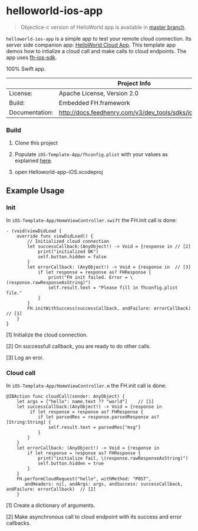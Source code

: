 # helloworld-ios-app 

> Objectice-c version of HelloWorld app is available in [master branch](https://github.com/feedhenry-templates/helloworld-ios).

```helloworld-ios-app``` is a simple app to test your remote cloud connection. Its server side companion app: [HelloWorld Cloud App](https://github.com/feedhenry-templates/helloworld-cloud). This template app demos how to intialize a cloud call and make calls to cloud endpoints. The app uses [fh-ios-sdk](https://github.com/feedhenry/fh-ios-sdk). 

100% Swift app.

|                 | Project Info  |
| --------------- | ------------- |
| License:        | Apache License, Version 2.0  |
| Build:          | Embedded FH.framework  |
| Documentation:  | http://docs.feedhenry.com/v3/dev_tools/sdks/ios.html|

### Build

1. Clone this project

2. Populate ```iOS-Template-App/fhconfig.plist``` with your values as explained [here](http://docs.feedhenry.com/v3/dev_tools/sdks/ios.html#ios-configure).

3. open Helloworld-app-iOS.xcodeproj

## Example Usage

### Init

In ```iOS-Template-App/HomeViewController.swift``` the FH.init call is done:
```
- (void)viewDidLoad {  
    override func viewDidLoad() {
        // Initialized cloud connection
        let successCallback:(AnyObject!) -> Void = {response in // [2]
            print("initialized OK")
            self.button.hidden = false
        }
        let errorCallback: (AnyObject!) -> Void = {response in  // [3]
            if let response = response as? FHResponse {
                print("FH init failed. Error = \(response.rawResponseAsString)")
                self.result.text = "Please fill in fhconfig.plist file."
            }
        }
        FH.initWithSuccess(successCallback, andFailure: errorCallback)  // [1]
    }
}

```
[1] Initialize the cloud connection.

[2] On successfull callback, you are ready to do other calls.

[3] Log an eror.

### Cloud call

In ```iOS-Template-App/HomeViewController.m``` the FH.init call is done:
```
@IBAction func cloudCall(sender: AnyObject) {
    let args = ["hello": name.text ?? "world"]    // [1]
    let successCallback:(AnyObject!) -> Void = {response in
         if let response = response as? FHResponse {
            if let parsedRes = response.parsedResponse as? [String:String] {
                self.result.text = parsedRes["msg"]
            }
        }
    }
    let errorCallback: (AnyObject!) -> Void = {response in
        if let response = response as? FHResponse {
            print("initialize fail, \(response.rawResponseAsString)")
            self.button.hidden = true
        }
    }
    FH.performCloudRequest("hello", withMethod: "POST", 
       andHeaders: nil, andArgs: args, andSuccess: successCallback, andFailure: errorCallback)  // [2]
    }
```
[1] Create a dictionary of arguments.

[2] Make asynchronous call to cloud endpoint with its success and error callbacks.
